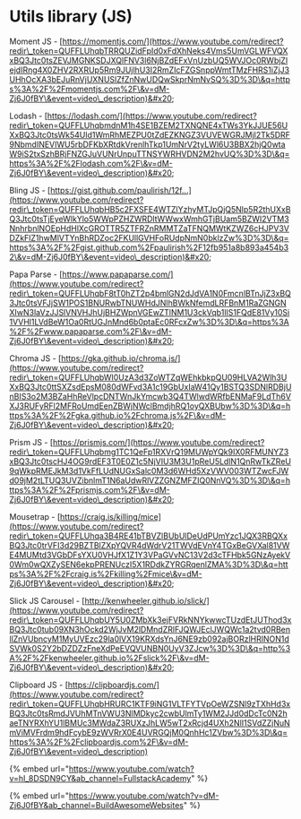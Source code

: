 # Utils library (JS)

&#x20;Moment JS - [https://momentjs.com/](https://www.youtube.com/redirect?redir\_token=QUFFLUhqbTRRQUZidFpId0xFdXhNeks4Vms5UmVGLWFVQXxBQ3Jtc0tsZEVJMGNKSDJXQlFNV3l6NjBZdEFxVnUzbUQ5WVJOc0RWbjZlejdIRng4X0ZHV2RXRUp5Rm9JUjlhU3I2RmZIcFZGSnppWmtTMzFHRS1iZjJ3UHhOcXA3bEJuRnVjUXNUSlZfZnNwUDQwSkprNmNvSQ%3D%3D\&q=https%3A%2F%2Fmomentjs.com%2F\&v=dM-Zj6J0fBY\&event=video\_description)&#x20;

Lodash - [https://lodash.com/](https://www.youtube.com/redirect?redir\_token=QUFFLUhqbmdnM1h4SE1BZEM2TXNQNE4xTWs3YkJJUE56UXxBQ3Jtc0tsWk54Uld1WmRhMEZPU0tZdEZKNGZ3VUVEWGRJMjl2Tk5DRF9NbmdINEVIWU5rbDFKbXRtdkVrenlhTkp1UmNrV2tyLWl6U3BBX2hjQ0wtaW9iS2txSzhBRjFNZGJuVUNrUnpuTTNSYWRHVDN2M2hvUQ%3D%3D\&q=https%3A%2F%2Flodash.com%2F\&v=dM-Zj6J0fBY\&event=video\_description)&#x20;

Bling JS - [https://gist.github.com/paulirish/12f...](https://www.youtube.com/redirect?redir\_token=QUFFLUhqbHB5c2FXSFE4WTZlYzhyMTJpQjQ5Nlp5R2thUXxBQ3Jtc0tsTjEyeWlkYlo5WWpPZHZWRDltWWwxWmhGTjBUam5BZWI2VTM3NnhrbnlNOEpHdHlXcGROTTR5ZTFRZnRMMTZaTFNQMWtKZWZ6cHJPV3VDZkFlZ1hwMlVTYnBhRDZoc2FKUllGVHFoRUdpNmN0bklzZw%3D%3D\&q=https%3A%2F%2Fgist.github.com%2Fpaulirish%2F12fb951a8b893a454b32\&v=dM-Zj6J0fBY\&event=video\_description)&#x20;

Papa Parse - [https://www.papaparse.com/](https://www.youtube.com/redirect?redir\_token=QUFFLUhqbF8tT0hZT2p4bmlGN2dJdVA1N0FmcnlBTnJjZ3xBQ3Jtc0tsVFJjSW1POS1BNURwbTNUWHdJNlhBWkNfemdLRFBnM1RaZGNGNXIwN3laVzJJSlVNVHJhUjBHZWpnVGEwZTlNM1U3ckVqb1lIS1FQdE81Vy10Si1VVHl1LVdBeW1Oa0RtUGJnMnd6b0ptaEc0RFcxZw%3D%3D\&q=https%3A%2F%2Fwww.papaparse.com%2F\&v=dM-Zj6J0fBY\&event=video\_description)&#x20;

Chroma JS - [https://gka.github.io/chroma.js/](https://www.youtube.com/redirect?redir\_token=QUFFLUhqbWI0UzA3d3ZoWTZqWEhkbkpQU09HLVA2Wlh3UXxBQ3Jtc0ttSXZsdEpsM080dWFvd3A1c19GbUxIaW41Qy1BSTQ3SDNlRDBjUnBIS3o2M3BZaHhReVlpcDNTWnJkYmcwb3Q4TWlwdWRfbENMaF9LdTh6VXJ3RUFyRFl2MFRoUmdEenZBWjNWclBmdjhRQ1oyQXBUbw%3D%3D\&q=https%3A%2F%2Fgka.github.io%2Fchroma.js%2F\&v=dM-Zj6J0fBY\&event=video\_description)&#x20;

Prism JS - [https://prismjs.com/](https://www.youtube.com/redirect?redir\_token=QUFFLUhqbmg1TC1QeFp1RXVrQ19MUWpYQk9IX0RFMUNYZ3xBQ3Jtc0tscHJ4OG9rdEF3T0E0Z1c5NjVIU3M3U1pReU5LdlN1QnRwTkZReU9qWkpRMEJkM3d1VkFfLUdNUGxSalc0M3d6WHd5XzVWV003WTZwcFJWd09jM2tLTUQ3UVZibnlmT1N6aUdwRlVZZGNZMFZIQ0NnVQ%3D%3D\&q=https%3A%2F%2Fprismjs.com%2F\&v=dM-Zj6J0fBY\&event=video\_description)&#x20;

Mousetrap - [https://craig.is/killing/mice](https://www.youtube.com/redirect?redir\_token=QUFFLUhqa3B4RE41bTBVZlBUbUlDeUdPUmYzc1JQX3RBQXxBQ3Jtc0trVFI3d29BZTBlZXpYQVR4dWdrV21TWVdEVnY4TGxBeGVXal81VWE4MUMtd3VGbDFsYXU0VHJfX1Z1Y3VPaGVvNC13V2d3cTFHbk5GNzAyekV0Wm0wQXZySEN6ekpPRENUczI5X1RDdkZYRGRqenlZMA%3D%3D\&q=https%3A%2F%2Fcraig.is%2Fkilling%2Fmice\&v=dM-Zj6J0fBY\&event=video\_description)&#x20;

Slick JS Carousel - [http://kenwheeler.github.io/slick/](https://www.youtube.com/redirect?redir\_token=QUFFLUhqbUY5U0ZMbXk3ejFVRkNNYkwwcTUzdEtJUThod3xBQ3Jtc0tub09XN3hOckd2WjJvM2lDMndZRlFJQWJEclJWQWc1a2tvd0RBenllZnVUbncyM1MyUVEzc29la0lVX19KRXdsYnJ6NE9zb092ajBORzlHRlNON1dSVWk0S2Y2bDZDZzFneXdPeEVQVUNBN0UyV3ZJcw%3D%3D\&q=http%3A%2F%2Fkenwheeler.github.io%2Fslick%2F\&v=dM-Zj6J0fBY\&event=video\_description)&#x20;

Clipboard JS - [https://clipboardjs.com/](https://www.youtube.com/redirect?redir\_token=QUFFLUhqbHRURC1KTF9iNG1VLTFYTVpOeWZSNl9zTXhHd3xBQ3Jtc0tsRmdJVUhMTnVWU3NlMDkyc2cwbUlmTy1WM2JJd0dDcTc0N2haeTNYRXhYU1lBMUc3MWdaZ3RUXzJhLW5wT2xRcjd4UXh2NlI1SVdZZjNuNmViMVFrdm9hdFcybE9zWVRrX0E4UVRGQjM0QnhHc1ZVbw%3D%3D\&q=https%3A%2F%2Fclipboardjs.com%2F\&v=dM-Zj6J0fBY\&event=video\_description)

{% embed url="https://www.youtube.com/watch?v=hI_8DSDN9CY&ab_channel=FullstackAcademy" %}

{% embed url="https://www.youtube.com/watch?v=dM-Zj6J0fBY&ab_channel=BuildAwesomeWebsites" %}

